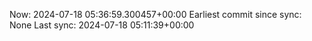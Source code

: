 Now: 2024-07-18 05:36:59.300457+00:00 Earliest commit since sync: None Last sync: 2024-07-18 05:11:39+00:00

